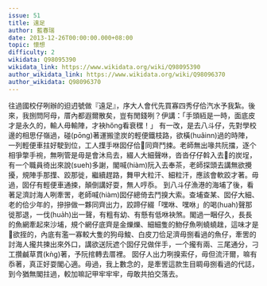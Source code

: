 ```yaml
---
issue: 51
title: 遠足
author: 藍春瑞
date: 2013-12-26T00:00:00.000+08:00
topic: 懷想
difficulty: 2
wikidata: Q98095390
wikidata_link: https://www.wikidata.org/wiki/Q98095390
author_wikidata_link: https://www.wikidata.org/wiki/Q98096370
author_wikidata: Q98096370
---
```

往過國校仔咧辦的𨑨迌號做『遠足』，序大人會代先買寡四秀仔佮汽水予我紮。後來，我捌問阿母，厝內都遐爾散矣，豈有閒錢咧？伊講：「手頭絚是一時，面底皮才是永久的，輸人毋輸陣，才袂hőng看衰䆀！」
有一改，是去八斗仔，先對學校邊的相思仔嶺過，碰(pōng)著運搬塗炭的輕便鐵枝路，欲橫(huâinn)過的時陣，一列輕便車拄好駛到位，工人擛手咻囡仔佮𪜶同齊鬥捒。老師無出喙共阮擋，逐个相爭撆手䘼，無咧管是毋是會沐烏去，綴人大細聲咻，沓沓仔仔斡入去𪜶的炭埕，有一个職員徛出來說(sueh)多謝，閣喊(hiàm)阮入去奉茶，老師探頭去講無欲攪擾，規陣手那擛、跤那徙，繼續趕路，舞甲大粒汗、細粒汗，應該會軟跤才著。毋過，囡仔有輕便車通捒，顛倒講好耍，無人哼忝。
到八斗仔漁港的海埔了後，看著足濟討海人咧牽罟，老師喊(hiàm)囡仔總倚去鬥搝大索。查埔查某、囡仔大細、老的佮少年的，摻摻做一夥同齊出力，跤蹄仔綴「嘿咻、嘿咻」的喝(huah)聲那徙那退，一伐(hua̍h)出一聲，有粗有幼、有懸有低咻袂煞。閣過一睏仔久，長長的魚網牽起來沙埔，規个網仔底齊是金爍爍、細細隻的魩仔魚咧蟯蟯趖，這味才是𪜶欲挃的，內底有濫一寡較大隻的狗母鮻、白皮刀佮足濟毋捌看過的魚仔，牽罟的討海人攏共揀出來外口，講欲送阮遮个囡仔兄做伴手，一个攏有兩、三尾通分，刁工攢鹹草貫(kǹg)著，予阮捾轉去厝裡。
囡仔人出力咧搝索仔，毋但流汗爾，嘛有忝著，真正好耍閣心適。毋過，我上數念的，是牽罟這款生目睭毋捌看過的代誌，到今猶無閣拄過，較加嘛記甲牢牢牢，毋敢共拍交落去。